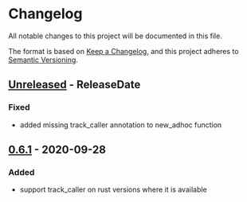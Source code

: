 # Changelog
All notable changes to this project will be documented in this file.

The format is based on [Keep a Changelog](https://keepachangelog.com/en/1.0.0/),
and this project adheres to [Semantic Versioning](https://semver.org/spec/v2.0.0.html).

<!-- next-header -->

## [Unreleased] - ReleaseDate
### Fixed
- added missing track_caller annotation to new_adhoc function

## [0.6.1] - 2020-09-28
### Added
- support track_caller on rust versions where it is available


<!-- next-url -->
[Unreleased]: https://github.com/yaahc/eyre/compare/v0.6.1...HEAD
[0.6.1]: https://github.com/yaahc/eyre/releases/tag/v0.6.1
